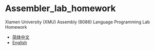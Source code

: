 # Assembler_lab_homework
Xiamen University (XMU) Assembly (8086) Language Programming Lab Homework
- [简体中文](reademe/README.zh_CN.md)
- [English](README.md)
